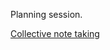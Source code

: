 Planning session.

[Collective note taking](
https://hackmd.io/CwQwHAzAZgnFCsBaeBGAplRwBGAGCiMAxiiogOwBMAJmiNvSDDNkA===#)